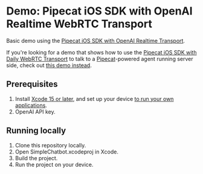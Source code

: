 # Demo: Pipecat iOS SDK with OpenAI Realtime WebRTC Transport

Basic demo using the [Pipecat iOS SDK with OpenAI Realtime Transport](https://github.com/pipecat-ai/pipecat-client-ios-openai-realtime-webrtc).

If you're looking for a demo that shows how to use the [Pipecat iOS SDK with Daily WebRTC Transport](https://github.com/pipecat-ai/pipecat-client-ios-daily) to talk to a [Pipecat](https://github.com/pipecat-ai/pipecat)-powered agent running server side, check out [this demo instead](https://github.com/pipecat-ai/pipecat/tree/main/examples/simple-chatbot/examples/ios).

## Prerequisites

1. Install [Xcode 15 or later](https://developer.apple.com/xcode), and set up your device [to run your own applications](https://developer.apple.com/documentation/xcode/distributing-your-app-to-registered-devices).
2. OpenAI API key.

## Running locally

1. Clone this repository locally.
2. Open SimpleChatbot.xcodeproj in Xcode.
3. Build the project.
4. Run the project on your device.
